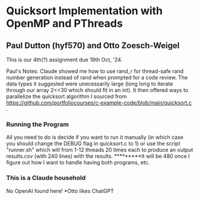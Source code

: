 # Quicksort Implementation with OpenMP and PThreads
 
## Paul Dutton (hyf570) and Otto Zoesch-Weigel

This is our 4th(?) assignment due 19th Oct, '24.

Paul's Notes:
Claude showed me how to use rand_r for thread-safe rand number generation instead of rand when prompted for a code review. The data types it suggested were unecessarily large (long long to iterate through our array 2<<30 which should fit in an int). It then offered ways to parallelize the quicksort algorithm I sourced from https://github.com/portfoliocourses/c-example-code/blob/main/quicksort.c . 

### Running the Program

All you need to do is decide if you want to run it manually (in which case you should change the DEBUG flag in quicksort.c to 1) or use the script "runner.sh" which will from 1-12 threads 20 times each to produce an output results.csv (with 240 lines) with the results. *********It will be 480 once I figure out how I want to handle having both programs, etc.


### This is a Claude household

No OpenAI found here!
*Otto likes ChatGPT
